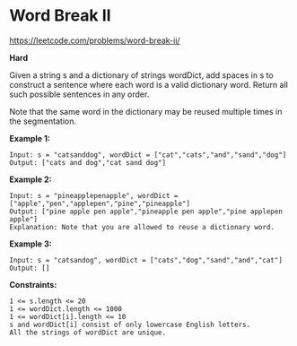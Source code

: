 # Word Break II
https://leetcode.com/problems/word-break-ii/

**Hard**

Given a string s and a dictionary of strings wordDict, add spaces in s to construct a sentence where each word is a valid dictionary word. Return all such possible sentences in any order.

Note that the same word in the dictionary may be reused multiple times in the segmentation.


**Example 1:**  
```
Input: s = "catsanddog", wordDict = ["cat","cats","and","sand","dog"]
Output: ["cats and dog","cat sand dog"]
```

**Example 2:**  
```
Input: s = "pineapplepenapple", wordDict = ["apple","pen","applepen","pine","pineapple"]
Output: ["pine apple pen apple","pineapple pen apple","pine applepen apple"]
Explanation: Note that you are allowed to reuse a dictionary word.
```

**Example 3:**  
```
Input: s = "catsandog", wordDict = ["cats","dog","sand","and","cat"]
Output: []
```

**Constraints:**
```
1 <= s.length <= 20
1 <= wordDict.length <= 1000
1 <= wordDict[i].length <= 10
s and wordDict[i] consist of only lowercase English letters.
All the strings of wordDict are unique.
```